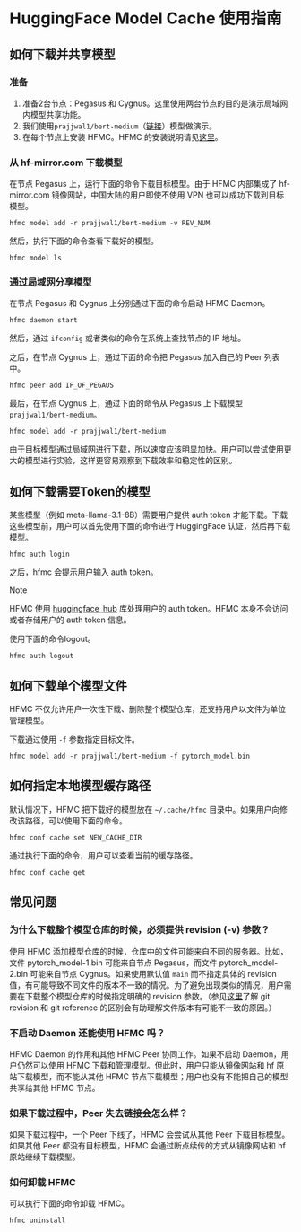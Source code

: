 # HuggingFace Model Cache 使用指南

## 如何下载并共享模型

### 准备

1. 准备2台节点：Pegasus 和 Cygnus。这里使用两台节点的目的是演示局域网内模型共享功能。
2. 我们使用`prajjwal1/bert-medium`（[链接](https://huggingface.co/prajjwal1/bert-medium/tree/main)）模型做演示。
3. 在每个节点上安装 HFMC。HFMC 的安装说明请见[这里](/docs/README.zh.md#安装-hfmc)。

### 从 hf-mirror.com 下载模型

在节点 Pegasus 上，运行下面的命令下载目标模型。由于 HFMC 内部集成了 hf-mirror.com 镜像网站，中国大陆的用户即使不使用 VPN 也可以成功下载到目标模型。

    hfmc model add -r prajjwal1/bert-medium -v REV_NUM

然后，执行下面的命令查看下载好的模型。

    hfmc model ls

### 通过局域网分享模型

在节点 Pegasus 和 Cygnus 上分别通过下面的命令启动 HFMC Daemon。

    hfmc daemon start

然后，通过 `ifconfig` 或者类似的命令在系统上查找节点的 IP 地址。

之后，在节点 Cygnus 上，通过下面的命令把 Pegasus 加入自己的 Peer 列表中。

    hfmc peer add IP_OF_PEGAUS

最后，在节点 Cygnus 上，通过下面的命令从 Pegasus 上下载模型 `prajjwal1/bert-medium`。

    hfmc model add -r prajjwal1/bert-medium

由于目标模型通过局域网进行下载，所以速度应该明显加快。用户可以尝试使用更大的模型进行实验，这样更容易观察到下载效率和稳定性的区别。

## 如何下载需要Token的模型

某些模型（例如 meta-llama-3.1-8B）需要用户提供 auth token 才能下载。下载这些模型前，用户可以首先使用下面的命令进行 HuggingFace 认证，然后再下载模型。

    hfmc auth login

之后，hfmc 会提示用户输入 auth token。

> [!NOTE]
>
> HFMC 使用 [huggingface_hub](https://github.com/huggingface/huggingface_hub) 库处理用户的 auth token。HFMC 本身不会访问或者存储用户的 auth token 信息。

使用下面的命令logout。

    hfmc auth logout

## 如何下载单个模型文件

HFMC 不仅允许用户一次性下载、删除整个模型仓库，还支持用户以文件为单位管理模型。

下载通过使用 `-f` 参数指定目标文件。

    hfmc model add -r prajjwal1/bert-medium -f pytorch_model.bin

## 如何指定本地模型缓存路径

默认情况下，HFMC 把下载好的模型放在 `~/.cache/hfmc` 目录中。如果用户向修改该路径，可以使用下面的命令。

    hfmc conf cache set NEW_CACHE_DIR

通过执行下面的命令，用户可以查看当前的缓存路径。

    hfmc conf cache get

## 常见问题

### 为什么下载整个模型仓库的时候，必须提供 revision (-v) 参数？

使用 HFMC 添加模型仓库的时候，仓库中的文件可能来自不同的服务器。比如，文件 pytorch_model-1.bin 可能来自节点 Pegasus，而文件 pytorch_model-2.bin 可能来自节点 Cygnus。如果使用默认值 `main` 而不指定具体的 revision 值，有可能导致不同文件的版本不一致的情况。为了避免出现类似的情况，用户需要在下载整个模型仓库的时候指定明确的 revision 参数。（参见[这里](https://stackoverflow.com/questions/73145810/how-do-git-revisions-and-references-relate-to-each-other)了解 git revision 和 git reference 的区别会有助理解文件版本有可能不一致的原因。）

### 不启动 Daemon 还能使用 HFMC 吗？

HFMC Daemon 的作用和其他 HFMC Peer 协同工作。如果不启动 Daemon，用户仍然可以使用 HFMC 下载和管理模型。但此时，用户只能从镜像网站和 hf 原站下载模型，而不能从其他 HFMC 节点下载模型；用户也没有不能把自己的模型共享给其他 HFMC 节点。

### 如果下载过程中，Peer 失去链接会怎么样？

如果下载过程中，一个 Peer 下线了，HFMC 会尝试从其他 Peer 下载目标模型。如果其他 Peer 都没有目标模型，HFMC 会通过断点续传的方式从镜像网站和 hf 原站继续下载模型。

### 如何卸载 HFMC

可以执行下面的命令卸载 HFMC。

    hfmc uninstall
